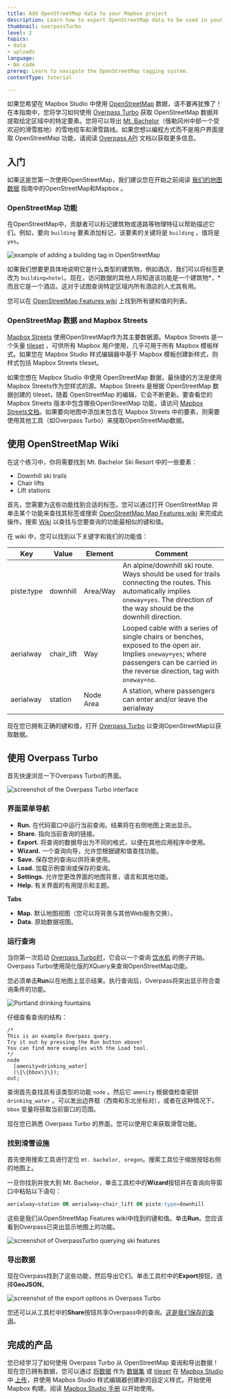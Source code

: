 ```yaml
---
title: Add OpenStreetMap data to your Mapbox project
description: Learn how to export OpenStreetMap data to be used in your Mapbox project.
thumbnail: overpassTurbo
level: 2
topics:
- data
- uploads
language:
- No code
prereq: Learn to navigate the OpenStreetMap tagging system.
contentType: tutorial

---
```


如果您希望在 Mapbox Studio 中使用 [OpenStreetMap](https://www.osm.org/) 数据，请不要再犹豫了！在本指南中，您将学习如何使用 [Overpass Turbo](https://overpass-turbo.eu/) 获取 OpenStreetMap 数据并提取给定区域中的特定要素。您将可以导出 [Mt. Bachelor](https://en.wikipedia.org/wiki/Mount_Bachelor)（俄勒冈州中部一个受欢迎的滑雪胜地）的雪地缆车和滑雪路线。如果您想以编程方式而不是用户界面提取 OpenStreetMap 功能，请阅读 [Overpass API](https://wiki.openstreetmap.org/wiki/Overpass_API) 文档以获取更多信息。

## 入门

如果这是您第一次使用OpenStreetMap，我们建议您在开始之前阅读 [我们的地图数据](https://docs.mapbox.com/help/how-mapbox-works/mapbox-data/) 指南中的OpenStreetMap和Mapbox 。

### OpenStreetMap 功能

在OpenStreetMap中，贡献者可以标记建筑物或道路等物理特征以帮助描述它们。例如，要向 `building` 要素添加标记，该要素的关键将是 `building` ，值将是 `yes`。

![example of adding a building tag in OpenStreetMap](/help/img/3rdparty/overpass-tag.jpg)

如果我们想要更具体地说明它是什么类型的建筑物，例如酒店，我们可以将标签更改为 `building=hotel`。现在，访问数据的其他人将知道该功能是一个建筑物*，*而且它是一个酒店。这对于试图查询特定区域内所有酒店的人尤其有用。

您可以在 [OpenStreetMap Features wiki](http://wiki.openstreetmap.org/wiki/Map_Features) 上找到所有键和值的列表。

### OpenStreetMap 数据 and Mapbox Streets

[Mapbox Streets](https://www.mapbox.com/developers/vector-tiles/mapbox-streets-v7/) 使用OpenStreetMap作为其主要数据源。Mapbox Streets 是一个矢量 [tileset](https://docs.mapbox.com/help/glossary/tileset) ，可供所有 Mapbox 用户使用，几乎可用于所有 Mapbox 模板样式。如果您在 Mapbox Studio 样式编辑器中基于 Mapbox 模板创建新样式，则样式包括 Mapbox Streets tileset。

如果您想在 Mapbox Studio 中使用 OpenStreetMap 数据，最快捷的方法是使用Mapbox Streets作为您样式的源。Mapbox Streets 是根据 OpenStreetMap 数据创建的 tileset，随着 OpenStreetMap 的编辑，它会不断更新。要查看您的 Mapbox Streets 版本中包含哪些OpenStreetMap 功能，请访问 [Mapbox Streets文档](https://www.mapbox.com/vector-tiles/mapbox-streets-v7/)。如果要向地图中添加未包含在 Mapbox Streets 中的要素，则需要使用其他工具（如Overpass Turbo）来提取OpenStreetMap数据。

## 使用 OpenStreetMap Wiki

在这个练习中，你将需要找到 Mt. Bachelor Ski Resort 中的一些要素：

- Downhill ski trails
- Chair lifts
- Lift stations

首先，您需要为这些功能找到合适的标签。您可以通过打开 OpenStreetMap 并单击某个功能来查找其标签或搜索 [OpenStreetMap Map Features wiki](http://wiki.openstreetmap.org/wiki/Map_Features) 来完成此操作。搜索 [Wiki](http://wiki.openstreetmap.org/wiki/Map_Features) 以查找与您要查询的功能最相似的键和值。

在 wiki 中，您可以找到以下关键字和我们的功能值：

| **Key**    | **Value**  | **Element** | **Comment**                                                  |
| ---------- | ---------- | ----------- | ------------------------------------------------------------ |
| piste:type | downhill   | Area/Way    | An alpine/downhill ski route. Ways should be used for trails connecting the routes. This automatically implies `oneway=yes`. The direction of the way should be the downhill direction. |
| aerialway  | chair_lift | Way         | Looped cable with a series of single chairs or benches, exposed to the open air. Implies `oneway=yes`; where passengers can be carried in the reverse direction, tag with `oneway=no`. |
| aerialway  | station    | Node Area   | A station, where passengers can enter and/or leave the aerialway |

现在您已拥有正确的键和值，打开 [Overpass Turbo](http://overpass-turbo.eu/) 以查询OpenStreetMap以获取数据。

## 使用 Overpass Turbo

首先快速浏览一下Overpass Turbo的界面。

![screenshot of the Overpass Turbo interface](/help/img/3rdparty/overpass-portland.png)

### 界面菜单导航

- **Run.** 在代码窗口中运行当前查询。结果将在右侧地图上突出显示。
- **Share.** 指向当前查询的链接。
- **Export.** 将查询的数据导出为不同的格式，以便在其他应用程序中使用。
- **Wizard.** 一个查询向导，允许您根据键和值查找功能。
- **Save.** 保存您的查询以供将来使用。
- **Load.** 加载示例查询或保存的查询。
- **Settings.** 允许您更改界面的地图背景，语言和其他功能。
- **Help.** 有关界面的有用提示和主题。

__Tabs__

- **Map.** 默认地图视图（您可以将背景与其他Web服务交换）。
- **Data.** 原始数据视图。

### 运行查询

当你第一次启动 [Overpass Turbo时](http://overpass-turbo.eu/)，它会以一个查询 [饮水机](http://overpass-turbo.eu/s/3Xp) 的例子开始。Overpass Turbo使用简化版的XQuery来查询OpenStreetMap功能。

您必须单击**Run**以在地图上显示结果。执行查询后，Overpass将突出显示符合查询条件的功能。

![Portland drinking fountains](/help/img/3rdparty/overpass-portland-df.png)

仔细查看查询的结构：

```
/*
This is an example Overpass query.
Try it out by pressing the Run button above!
You can find more examples with the Load tool.
*/
node
  [amenity=drinking_water]
  (\{\{bbox\}\});
out;
```

查询首先查找具有该类型的功能 `node` 。然后它 `amenity` 根据值检查密钥 `drinking_water` 。可以发出边界框（西南和东北坐标对），或者在这种情况下， `bbox` 变量将获取当前窗口的范围。

现在您已熟悉 Overpass Turbo 的界面，您可以使用它来获取滑雪功能。

### 找到滑雪设施

首先使用搜索工具进行定位 `mt. bachelor, oregon`。搜索工具位于缩放按钮右侧的地图上。

一旦你找到并放大到 Mt. Bachelor，单击工具栏中的**Wizard**按钮并在查询向导窗口中粘贴以下语句：

```sql
aerialway=station OR aerialway=chair_lift OR piste:type=downhill
```

这些是我们从OpenStreetMap Features wiki中找到的键和值。单击**Run**。您应该看到Overpass已突出显示地图上的功能。

![screenshot of OverpassTurbo querying ski features](/help/img/3rdparty/overpass-build-query.png)

### 导出数据

现在Overpass找到了这些功能，然后导出它们。单击工具栏中的**Export**按钮，选择**GeoJSON**。

![screenshot of the export options in Overpass Turbo](/help/img/3rdparty/overpass-export.png)

您还可以从工具栏中的**Share**按钮共享Overpass中的查询。[这是我们保存的查询](http://overpass-turbo.eu/s/f5F)。

## 完成的产品

您已经学习了如何使用 Overpass Turbo 从 OpenStreetMap 查询和导出数据！现在您已拥有数据，您可以通过 [将数据](https://www.mapbox.com/studio-manual/overview/geospatial-data/) 作为 [数据集](https://www.mapbox.com/studio-manual/reference/datasets/) 或 [tileset](https://www.mapbox.com/studio-manual/reference/tilesets/) 在 [Mapbox Studio](https://www.mapbox.com/studio) 中 [上传](https://www.mapbox.com/studio)，并使用 Mapbox Studio 样式编辑器创建新的自定义样式，开始使用 Mapbox 构建。阅读 [ Mapbox Studio 手册](https://www.mapbox.com/studio-manual/) 以开始使用。
